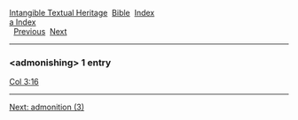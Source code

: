 [Intangible Textual Heritage](../../index)  [Bible](../index) 
[Index](index)   
[a Index](_a_)  
  [Previous](c00214)  [Next](c00216) 

------------------------------------------------------------------------

### &lt;admonishing&gt; 1 entry

[Col 3:16](../kjv/col003.htm#016)  

------------------------------------------------------------------------

[Next: admonition (3)](c00216)
